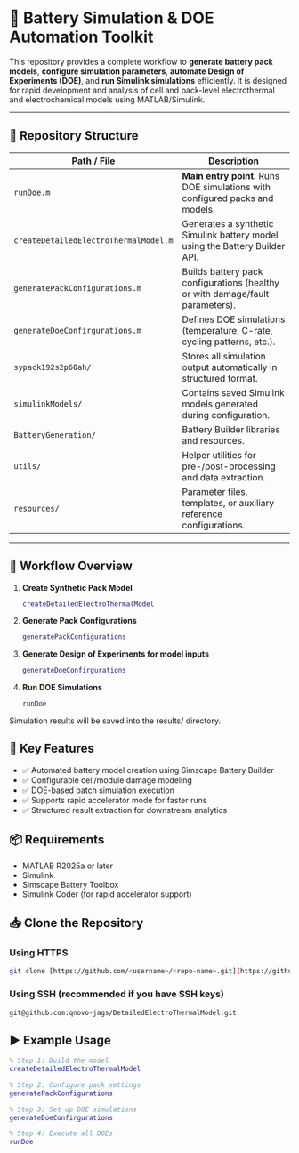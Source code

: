 # 🚗 Battery Simulation & DOE Automation Toolkit

This repository provides a complete workflow to **generate battery pack models**, **configure simulation parameters**, **automate Design of Experiments (DOE)**, and **run Simulink simulations** efficiently. It is designed for rapid development and analysis of cell and pack-level electrothermal and electrochemical models using MATLAB/Simulink.

---

## 📁 Repository Structure

| Path / File                           | Description |
|------------------------------------   |-------------|
| `runDoe.m`                            | **Main entry point.** Runs DOE simulations with configured packs and models. |
| `createDetailedElectroThermalModel.m` | Generates a synthetic Simulink battery model using the Battery Builder API. |
| `generatePackConfigurations.m`        | Builds battery pack configurations (healthy or with damage/fault parameters). |
| `generateDoeConfirgurations.m`        | Defines DOE simulations (temperature, C-rate, cycling patterns, etc.). |
| `sypack192s2p60ah/`                   | Stores all simulation output automatically in structured format. |
| `simulinkModels/`                     | Contains saved Simulink models generated during configuration. |
| `BatteryGeneration/`                  | Battery Builder libraries and resources. |
| `utils/`                              | Helper utilities for pre-/post-processing and data extraction. |
| `resources/`                          | Parameter files, templates, or auxiliary reference configurations. |

---

## 🚀 Workflow Overview

1. **Create Synthetic Pack Model**
   ```matlab
   createDetailedElectroThermalModel

2. **Generate Pack Configurations**
   ```matlab
   generatePackConfigurations
   
3. **Generate Design of Experiments for model inputs**
   ```matlab
   generateDoeConfirgurations
   
4. **Run DOE Simulations**
   ```matlab
   runDoe
   
Simulation results will be saved into the results/ directory.

## 🧠 Key Features
- ✅ Automated battery model creation using Simscape Battery Builder
- ✅ Configurable cell/module damage modeling
- ✅ DOE-based batch simulation execution
- ✅ Supports rapid accelerator mode for faster runs
- ✅ Structured result extraction for downstream analytics

## 📦 Requirements
- MATLAB R2025a or later
- Simulink
- Simscape Battery Toolbox
- Simulink Coder (for rapid accelerator support)

## 📥 Clone the Repository
### Using HTTPS
```bash
git clone [https://github.com/<username>/<repo-name>.git](https://github.com/qnovo-jags/DetailedElectroThermalModel.git)
```
### Using SSH (recommended if you have SSH keys)
```bash
git@github.com:qnovo-jags/DetailedElectroThermalModel.git
```

## ▶️ Example Usage
```matlab
% Step 1: Build the model
createDetailedElectroThermalModel

% Step 2: Configure pack settings
generatePackConfigurations

% Step 3: Set up DOE simulations
generateDoeConfirgurations

% Step 4: Execute all DOEs
runDoe

